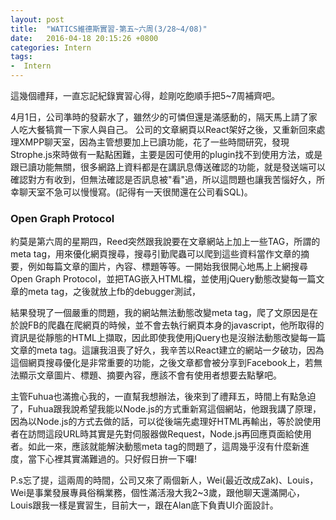```yaml
---
layout: post
title:  "WATICS維德斯實習-第五~六周(3/28~4/08)"
date:   2016-04-18 20:15:26 +0800
categories: Intern
tags:
-  Intern
---
```

這幾個禮拜，一直忘記紀錄實習心得，趁剛吃飽順手把5~7周補齊吧。  

4月1日，公司準時的發薪水了，雖然少的可憐但還是滿感動的，隔天馬上請了家人吃大餐犒賞一下家人與自己。
公司的文章網頁以React架好之後，又重新回來處理XMPP聊天室，因為主管想要加上已讀功能，花了一些時間研究，發現Strophe.js來時做有一點點困難，主要是因可使用的plugin找不到使用方法，或是跟已讀功能無關，很多網路上資料都是在講訊息傳送確認的功能，就是發送端可以確認對方有收到，但無法確認是否訊息被"看"過，所以這問題也讓我苦惱好久，所幸聊天室不急可以慢慢寫。(記得有一天很閒還在公司看SQL)。 

### Open Graph Protocol 
約莫是第六周的星期四，Reed突然跟我說要在文章網站上加上一些TAG，所謂的meta 
tag，用來優化網頁搜尋，搜尋引勤爬蟲可以爬到這些資料當作文章的摘要，例如每篇文章的圖片，內容、標題等等。一開始我很開心地馬上上網搜尋Open Graph Protocol，並把TAG嵌入HTML檔，並使用jQuery動態改變每一篇文章的meta tag，之後就放上fb的debugger測試，  

結果發現了一個嚴重的問題，我的網站無法動態改變meta tag，爬了文原因是在於說FB的爬蟲在爬網頁的時候，並不會去執行網頁本身的javascript，他所取得的資訊是從靜態的HTML上擷取，因此即使我使用jQuery也是沒辦法動態改變每一篇文章的meta tag。這讓我沮喪了好久，我辛苦以React建立的網站一夕破功，因為這個網頁搜尋優化是非常重要的功能，之後文章都會被分享到Facebook上，若無法顯示文章圖片、標題、摘要內容，應該不會有使用者想要去點擊吧。 

主管Fuhua也滿擔心我的，一直幫我想辦法，後來到了禮拜五，時間上有點急迫了，Fuhua跟我說希望我能以Node.js的方式重新寫這個網站，他跟我講了原理，因為以Node.js的方式去做的話，可以從後端先處理好HTML再輸出，等於說使用者在訪問這段URL時其實是先對伺服器做Request，Node.js再回應頁面給使用者。如此一來，應該就能解決動態meta tag的問題了，這周幾乎沒有什麼新進度，當下心裡其實滿難過的。只好假日拚一下囉!

P.s忘了提，這兩周的時間，公司又來了兩個新人，Wei(最近改成Zak)、Louis，Wei是事業發展專員俗稱業務，個性滿活潑大我2~3歲，跟他聊天還滿開心，Louis跟我一樣是實習生，目前大一，跟在Alan底下負責UI介面設計。
